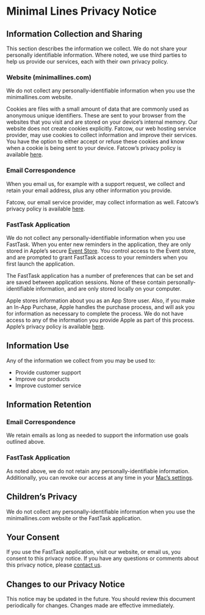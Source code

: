 # Minimal Lines Privacy Notice

## Information Collection and Sharing

This section describes the information we collect.  We do not share your personally identifiable information.  Where noted, we use third parties to help us provide our services, each with their own privacy policy.

### Website (minimallines.com)

We do not collect any personally-identifiable information when you use the minimallines.com website. 

Cookies are files with a small amount of data that are commonly used as anonymous unique identifiers. These are sent to your browser from the websites that you visit and are stored on your device’s internal memory.  Our website does not create cookies explicitly.  Fatcow, our web hosting service provider, may use cookies to collect information and improve their services. You have the option to either accept or refuse these cookies and know when a cookie is being sent to your device.  Fatcow’s privacy policy is available [here](https://www.endurance.com/privacy/privacy).

### Email Correspondence

When you email us, for example with a support request, we collect and retain your email address, plus any other information you provide.

Fatcow, our email service provider, may collect information as well.  Fatcow’s privacy policy is available [here](https://www.endurance.com/privacy/privacy).

### FastTask Application

We do not collect any personally-identifiable information when you use FastTask.  When you enter new reminders in the application, they are only stored in Apple’s secure [Event Store](https://developer.apple.com/documentation/eventkit).  You control access to the Event store, and are prompted to grant FastTask access to your reminders when you first launch the application.  

The FastTask application has a number of preferences that can be set and are saved between application sessions.  None of these contain personally-identifiable information, and are only stored locally on your computer.

Apple stores information about you as an App Store user.  Also, if you make an In-App Purchase, Apple handles the purchase process, and will ask you for information as necessary to complete the process.  We do not have access to any of the information you provide Apple as part of this process.  Apple’s privacy policy is available [here](https://www.apple.com/legal/privacy/en-ww/).

## Information Use

Any of the information we collect from you may be used to:

- Provide customer support
- Improve our products
- Improve customer service

## Information Retention

### Email Correspondence

We retain emails as long as needed to support the information use goals outlined above.

### FastTask Application

As noted above, we do not retain any personally-identifiable information.  Additionally, you can revoke our access at any time in your [Mac’s settings](https://support.apple.com/en-ca/guide/mac-help/control-access-calendar-reminders-mac-mh43710/10.14/mac/10.14).  

## Children’s Privacy

We do not collect any personally-identifiable information when you use the minimallines.com website or the FastTask application.

## Your Consent

If you use the FastTask application, visit our website, or email us, you consent to this privacy notice. If you have any questions or comments about this privacy notice, please [contact us](mailto:support@minimallines.com).

## Changes to our Privacy Notice

This notice may be updated in the future.  You should review this document periodically for changes.  Changes made are effective immediately.
